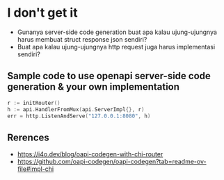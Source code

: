 # I don't get it
- Gunanya server-side code generation buat apa kalau ujung-ujungnya harus membuat struct response json sendiri?
- Buat apa kalau ujung-ujungnya http request juga harus implementasi sendiri?

## Sample code to use openapi server-side code generation & your own implementation
```go
r := initRouter()
h := api.HandlerFromMux(api.ServerImpl{}, r)
err = http.ListenAndServe("127.0.0.1:8080", h)
```

## Rerences
- https://i4o.dev/blog/oapi-codegen-with-chi-router
- https://github.com/oapi-codegen/oapi-codegen?tab=readme-ov-file#impl-chi
